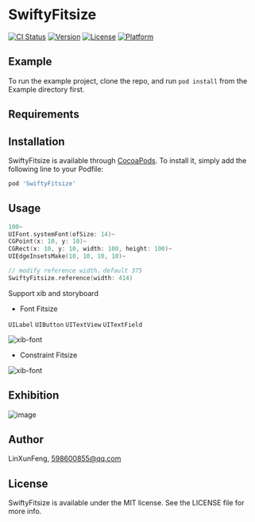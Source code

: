 # SwiftyFitsize

[![CI Status](https://img.shields.io/travis/LinXunFeng/SwiftyFitsize.svg?style=flat)](https://travis-ci.org/LinXunFeng/SwiftyFitsize)
[![Version](https://img.shields.io/cocoapods/v/SwiftyFitsize.svg?style=flat)](https://cocoapods.org/pods/SwiftyFitsize)
[![License](https://img.shields.io/cocoapods/l/SwiftyFitsize.svg?style=flat)](https://cocoapods.org/pods/SwiftyFitsize)
[![Platform](https://img.shields.io/cocoapods/p/SwiftyFitsize.svg?style=flat)](https://cocoapods.org/pods/SwiftyFitsize)

## Example

To run the example project, clone the repo, and run `pod install` from the Example directory first.

## Requirements

## Installation

SwiftyFitsize is available through [CocoaPods](https://cocoapods.org). To install
it, simply add the following line to your Podfile:

```ruby
pod 'SwiftyFitsize'
```

## Usage

```swift
100~
UIFont.systemFont(ofSize: 14)~
CGPoint(x: 10, y: 10)~
CGRect(x: 10, y: 10, width: 100, height: 100)~
UIEdgeInsetsMake(10, 10, 10, 10)~

// modify reference width，default 375
SwiftyFitsize.reference(width: 414)
```

Support xib and storyboard

- Font Fitsize

`UILabel` `UIButton` `UITextView` `UITextField`

![xib-font](https://github.com/LinXunFeng/SwiftyFitsize/raw/master/Screenshots/xib-font.png)



- Constraint Fitsize



![xib-font](https://github.com/LinXunFeng/SwiftyFitsize/raw/master/Screenshots/xib-constraint.png)



## Exhibition

![image](https://github.com/LinXunFeng/SwiftyFitsize/raw/master/Screenshots/exhibition.png)

## Author

LinXunFeng, 598600855@qq.com

## License

SwiftyFitsize is available under the MIT license. See the LICENSE file for more info.
